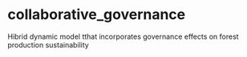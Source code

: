 # collaborative_governance
Hibrid dynamic model tthat incorporates governance effects on forest production sustainability
